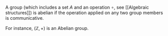 A group (which includes a set $A$ and an operation $\circ$, see [[Algebraic structures]]) is abelian if the operation applied on any two group members is communicative.

For instance, $(\mathbb{Z}, +)$ is an Abelian group.